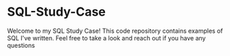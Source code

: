# SQL-Study-Case

Welcome to my SQL Study Case! This code repository contains examples of SQL I've written. Feel free to take a look and reach out if you have any questions 

